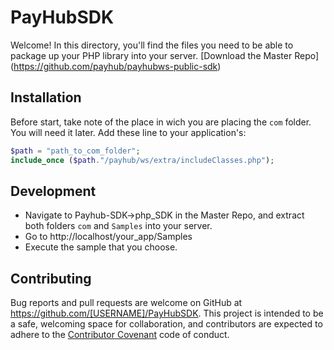 # PayHubSDK

Welcome! In this directory, you'll find the files you need to be able to package up your PHP library into your server. 
[Download the Master Repo] (https://github.com/payhub/payhubws-public-sdk)

## Installation

Before start, take note of the place in wich you are placing the ``com`` folder. You will need it later.
Add these line to your application's:

```php
$path = "path_to_com_folder";
include_once ($path."/payhub/ws/extra/includeClasses.php");
```

## Development

* Navigate to Payhub-SDK->php_SDK in the Master Repo, and extract both folders ``com`` and `Samples` into your server.
* Go to http://localhost/your_app/Samples
* Execute the sample that you choose.



## Contributing

Bug reports and pull requests are welcome on GitHub at https://github.com/[USERNAME]/PayHubSDK. This project is intended to be a safe, welcoming space for collaboration, and contributors are expected to adhere to the [Contributor Covenant](contributor-covenant.org) code of conduct.

